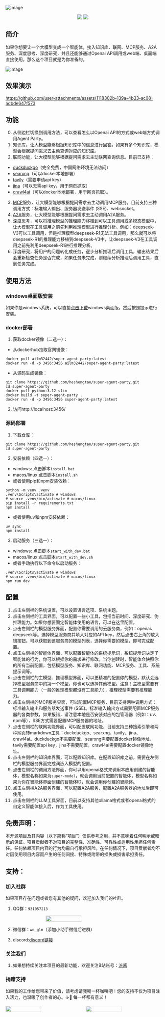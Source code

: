 ![image](static/source/agent_party.png)

<div align="center">
  <a href="./README_ZH.md"><img src="https://img.shields.io/badge/简体中文-d9d9d9"></a>
  <a href="./README.md"><img src="https://img.shields.io/badge/English-d9d9d9"></a>
</div>

## 简介

如果你想要让一个大模型变成一个智能体，接入知识库、联网、MCP服务、A2A服务、深度思考、深度研究，并且还能够通过Openai API调用或web端、桌面端直接使用，那么这个项目就是为你准备的。

![image](static/source/image-ZN.png)

## 效果演示
https://github.com/user-attachments/assets/1118302b-139a-4b33-ac08-adbde647f573

## 功能

0. 从侧边栏切换到调用方法，可以查看怎么以Openai API的方式或web端方式调用Agent Party。
1. 知识库，让大模型能够根据知识库中的信息进行回答。如果有多个知识库，模型会根据提问需求去主动查询对应的知识库。
2. 联网功能，让大模型能够根据提问需求去主动联网查询信息。目前已支持：
- [duckduckgo](https://duckduckgo.com/)（完全免费，中国网络环境无法访问）
- [searxng](https://github.com/searxng/searxng)（可以docker本地部署）
- [tavily](https://tavily.com/)（需要申请api key）
- [jina](https://github.com/jina-ai/jina)（可以无需api key，用于网页抓取）
- [crawl4ai](https://github.com/unclecode/crawl4ai)（可以docker本地部署，用于网页抓取）。
3. [MCP](https://modelcontextprotocol.io/introduction)服务，让大模型能够根据提问需求去主动调用MCP服务。目前支持三种调用方式：标准输入输出、服务器发送事件 (SSE)、websocket。
4. [A2A](https://github.com/google/A2A)服务，让大模型能够根据提问需求去主动调用A2A服务。
5. 深度思考，可以将推理模型的推理能力移植到可以工具调用或多模态模型中，让大模型在工具调用之前先利用推理模型进行推理分析。例如：deepseek-V3可以工具调用，但是推理模型deepseek-R1无法工具调用，那么就可以将deepseek-R1的推理能力移植到deepseek-V3中，让deepseek-V3在工具调用之前先利用deepseek-R1进行推理分析。
6. 深度研究，将用户的问题转化成任务，逐步分析推理后调用工具，输出结果后会重新检查任务是否完成，如果任务未完成，则继续分析推理后调用工具，直到任务完成。

## 使用方法

### windows桌面版安装

如果你是windows系统，可以直接[点击下载](https://github.com/heshengtao/super-agent-party/releases/download/v0.1.1/Super.Agent.Party-Setup-0.1.1.exe)windows桌面版，然后按照提示进行安装。

### docker部署

1. 获取docker镜像（二选一）：
- 从dockerhub拉取官网镜像：
```shell
docker pull ailm32442/super-agent-party:latest
docker run -d -p 3456:3456 ailm32442/super-agent-party:latest
```

- 从源码生成镜像：
```shell
git clone https://github.com/heshengtao/super-agent-party.git
cd super-agent-party
docker pull python:3.12-slim 
docker build -t super-agent-party . 
docker run -d -p 3456:3456 super-agent-party:latest
```

2. 访问http://localhost:3456/

### 源码部署

1. 下载仓库：
```shell
git clone https://github.com/heshengtao/super-agent-party.git
cd super-agent-party
```

2. 安装依赖（四选一）：
- windows: 点击脚本`install.bat`
- macos/linux:点击脚本`install.sh`
- 或者使用pip和npm安装依赖：
```shell
python -m venv .venv
.venv\Scripts\activate # windows
# source .venv/bin/activate # macos/linux
pip install -r requirements.txt
npm install
```
- 或者使用uv和npm安装依赖：
```shell
uv sync
npm install
```

3. 启动服务（三选一）：
- windows: 点击脚本`start_with_dev.bat`
- macos/linux:点击脚本`start_with_dev.sh`
- 或者手动执行以下命令以启动服务：
```shell
.venv\Scripts\activate # windows
# source .venv/bin/activate # macos/linux
npm run dev
```

## 配置
1. 点击左侧栏的系统设置，可以设置语言选项、系统主题。
2. 点击左侧栏的工具界面，可以配置一些小工具，包括当前时间、深度研究、伪推理能力。如果你想要固定智能体使用的语言，可以在这里配置。
3. 点击左侧栏的模型服务界面，配置你需要调用的云服务商，例如：openai、deepseek等。选择模型服务商并填入对应的API key，然后点击右上角的放大镜按钮，可以获取到该服务商的模型列表，选择你需要的模型，即可完成配置。
4. 点击左侧栏的智能体界面，可以配置智能体的系统提示词，系统提示词决定了智能体的行为，你可以根据你的需求进行修改。当你创建时，智能体会快照你的所有当前配置，包括模型服务、知识库、联网功能、MCP服务、工具、系统提示词等。
5. 点击左侧栏的主模型、推理模型界面，可以更精准的配置你的模型，默认会选择模型服务商中的第一个模型，你也可以选择其他模型。注意！主模型需要有工具调用能力（一般的推理模型都没有工具能力），推理模型需要有推理能力。
6. 点击左侧栏的MCP服务界面，可以配置MCP服务，目前支持两种调用方式：标准输入输出和服务器发送事件 (SSE)。标准输入输出方式需要配置MCP服务器的各类参数，如果报错，请注意本地是否安装对应的包管理器（例如：uv、npm等），SSE方式需要配置MCP服务器的地址。
7. 点击左侧栏的联网功能界面，可以配置联网功能，目前支持三种搜索引擎和两种网页转markdown工具：duckduckgo、searxng、tavily、jina、crawl4ai。duckduckgo不需要配置，searxng需要配置docker镜像地址，tavily需要配置api key，jina不需要配置，crawl4ai需要配置docker镜像地址。
8. 点击左侧栏的知识库界面，可以配置知识库。在配置知识库之前，需要在左侧栏的模型服务界面完成词嵌入模型的配置。
9. 点击左侧栏的调用方法界面，你可以用openai格式来调用本应用创建的智能体，模型名称如果为`super-model`，就会调用当前配置的智能体，模型名称如果为你在智能体界面创建的智能体ID，就会调用你创建的智能体。
10. 点击左侧栏A2A服务界面，可以配置A2A服务，配置A2A服务器的地址后即可使用。
11. 点击左侧栏的LLM工具界面，目前以支持其他ollama格式或者openai格式的自定义智能体接入后，作为工具使用。

## 免责声明：
本开源项目及其内容（以下简称“项目”）仅供参考之用，并不意味着任何明示或暗示的保证。项目贡献者不对项目的完整性、准确性、可靠性或适用性承担任何责任。任何依赖项目内容的行为均需自行承担风险。在任何情况下，项目贡献者均不对因使用项目内容而产生的任何间接、特殊或附带的损失或损害承担责任。

## 支持：

### 加入社群
如果项目存在问题或者您有其他的疑问，欢迎加入我们的社群。

1. QQ群：`931057213`

<div style="display: flex; justify-content: center;">
    <img src="doc/image/Q群.jpg" style="width: 48%;" />
</div>

2. 微信群：`we_glm`（添加小助手微信后进群）

3. discord:[discord链接](https://discord.gg/f2dsAKKr2V)

### 关注我们
1. 如果想持续关注本项目的最新功能，欢迎关注B站账号：[派酱](https://space.bilibili.com/26978344)

### 捐赠支持
如果我的工作给您带来了价值，请考虑请我喝一杯咖啡吧！您的支持不仅为项目注入活力，也温暖了创作者的心。☕💖 每一杯都有意义！
<div style="display:flex; justify-content:space-between;">
    <img src="doc/image/zhifubao.jpg" style="width: 48%;" />
    <img src="doc/image/wechat.jpg" style="width: 48%;" />
</div>